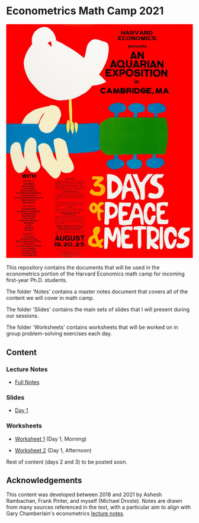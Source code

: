 
Econometrics Math Camp 2021
=================================

![metrics math camp poster](misc/woodstock.jpeg?raw=true)

This repository contains the documents that will be used in the econometrics portion of the Harvard Economics math camp for incoming first-year Ph.D. students.

The folder 'Notes' contains a master notes document that covers all of the content we will cover in math camp. 

The folder 'Slides' contains the main sets of slides that I will present during our sessions. 

The folder 'Worksheets' contains worksheets that will be worked on in group problem-solving exercises each day.

Content
---------------------------------

### Lecture Notes

- [Full Notes](/Notes/math_camp_econometrics_notes.pdf)

### Slides

- [Day 1](/Slides/day1_slides.pdf)

### Worksheets

- [Worksheet 1](/Worksheets/worksheet1.pdf) (Day 1, Morning)

- [Worksheet 2](/Worksheets/worksheet2.pdf) (Day 1, Afternoon)

Rest of content (days 2 and 3) to be posted soon.

Acknowledgements
---------------------------------

This content was developed between 2018 and 2021 by Ashesh Rambachan, Frank Pinter, and myself (Michael Droste). Notes are drawn from many sources referenced in the text, with a particular aim to align with Gary Chamberlain's econometrics [lecture notes](https://github.com/paulgp/GaryChamberlainLectureNotes/).